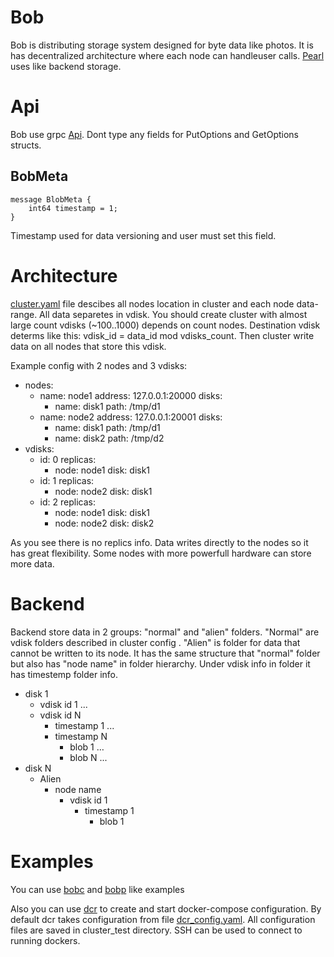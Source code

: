 # Bob
Bob is distributing storage system designed for byte data like photos. It is has decentralized architecture where each node can handleuser calls. [Pearl](https://github.com/qoollo/pearl) uses like backend storage.

# Api
Bob use grpc [Api](https://github.com/qoollo/bob/blob/master/proto/bob.proto).
Dont type any fields for PutOptions and GetOptions structs.

## BobMeta
```
message BlobMeta {
	int64 timestamp = 1; 
}
```
Timestamp used for data versioning and user must set this field.

# Architecture
[cluster.yaml](https://github.com/qoollo/bob/blob/master/cluster.test.yaml) file descibes all nodes location in cluster and each node data-range. All data separetes in vdisk.  You should create cluster with almost large count vdisks (~100..1000) depends on count nodes. Destination vdisk determs like this: vdisk_id = data_id mod vdisks_count. Then cluster write data on all nodes that store this vdisk.

Example config with 2 nodes and 3 vdisks:
- nodes:
	- name: node1
	  address: 127.0.0.1:20000
	  disks:
		- name: disk1
		  path: /tmp/d1
	- name: node2
	  address: 127.0.0.1:20001
	  disks:
		- name: disk1
		  path: /tmp/d1
		- name: disk2
		  path: /tmp/d2
- vdisks:
	- id: 0
	  replicas:
		- node: node1
		  disk: disk1
	- id: 1
	  replicas:
		- node: node2
		  disk: disk1
	- id: 2
	  replicas:
		- node: node1
		  disk: disk1
		- node: node2
		  disk: disk2

As you see there is no replics info. Data writes directly to the nodes so it has great flexibility. Some nodes with more powerfull  hardware can store more data.
# Backend
Backend store data in 2 groups: "normal" and "alien" folders. "Normal" are vdisk folders described in cluster config . "Alien" is folder for data that cannot be written to its node. It has the same structure that "normal" folder but also has "node name" in folder hierarchy. 
Under vdisk info in folder it has timestemp folder info. 
- disk 1
	- vdisk id 1
...
	- vdisk id N
		- timestamp 1
		...
		- timestamp N
			- blob 1
			…
			- blob N
...
- disk N
	- Alien
		- node name
			- vdisk id 1
				- timestamp 1
					- blob 1

# Examples
You can use [bobc](https://github.com/qoollo/bob/blob/master/src/bin/bobc.rs) and [bobp](https://github.com/qoollo/bob/blob/master/src/bin/bobp.rs) like examples

Also you can use [dcr](https://github.com/qoollo/bob/blob/master/src/bin/dcr.rs) to create and start docker-compose configuration. By default dcr takes configuration from file [dcr_config.yaml](https://github.com/qoollo/bob/blob/master/dcr_config.yaml). All configuration files are saved in cluster_test directory. SSH can be used to connect to running dockers.
